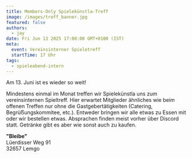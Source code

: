 ```yaml
---
title: Members-Only Spielekünstla-Treff
image: /images/treff_banner.jpg
featured: false
authors:
  - jay
date: Fri Jun 13 2025 17:00:00 GMT+0100 (IST)
meta:
  event: Vereinsinterner Spieletreff
  startTime: 17 Uhr
tags:
  - spieleabend-intern
---
```


Am 13. Juni ist es wieder so weit!

Mindestens einmal im Monat treffen wir Spielekünstla uns zum vereinsinternen Spieltreff. Hier erwartet Mitglieder ähnliches wie beim offenen Treffen nur ohne die Gastgebertätigkeiten (Catering, Begrüẞungskommitee, etc.). Entweder bringen wir alle etwas zu Essen mit oder wir bestellen etwas. Absprachen finden meist vorher über Discord statt. Getränke gibt es aber wie sonst auch zu kaufen.


__"Bleibe"__<br>
Lüerdisser Weg 91<br>
32657 Lemgo
